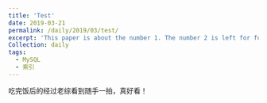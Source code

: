 ```yaml
---
title: 'Test'
date: 2019-03-21
permalink: /daily/2019/03/test/
excerpt: 'This paper is about the number 1. The number 2 is left for future work.'
Collection: daily
tags:
  - MySQL
  - 索引
---
```


吃完饭后的经过老综看到随手一拍，真好看！
